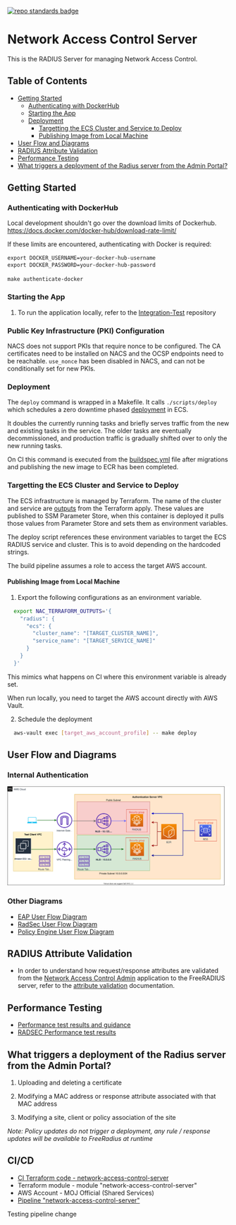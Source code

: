 [![repo standards badge](https://img.shields.io/badge/dynamic/json?color=blue&style=flat&logo=github&labelColor=32393F&label=MoJ%20Compliant&query=%24.result&url=https%3A%2F%2Foperations-engineering-reports.cloud-platform.service.justice.gov.uk%2Fapi%2Fv1%2Fcompliant_public_repositories%2Fnetwork-access-control-server)](https://operations-engineering-reports.cloud-platform.service.justice.gov.uk/public-github-repositories.html#network-access-control-server "Link to report")

# Network Access Control Server

This is the RADIUS Server for managing Network Access Control.

## Table of Contents

- [Getting Started](#getting-started)
  - [Authenticating with DockerHub](#authenticating-with-dockerhub)
  - [Starting the App](#starting-the-app)
  - [Deployment](#deployment)
    - [Targetting the ECS Cluster and Service to Deploy](#targetting-the-ecs-cluster-and-service-to-deploy)
    - [Publishing Image from Local Machine](#publishing-image-from-local-machine)
- [User Flow and Diagrams](#user-flow-and-diagrams)
- [RADIUS Attribute Validation](#radius-attribute-validation)
- [Performance Testing](#performance-testing)
- [What triggers a deployment of the Radius server from the Admin Portal?](#what-triggers-a-deployment-of-the-radius-server-from-the-admin-portal)

## Getting Started

### Authenticating with DockerHub


Local development shouldn't go over the download limits of Dockerhub.
https://docs.docker.com/docker-hub/download-rate-limit/

If these limits are encountered, authenticating with Docker is required:

```
export DOCKER_USERNAME=your-docker-hub-username
export DOCKER_PASSWORD=your-docker-hub-password

make authenticate-docker
```

### Starting the App

1. To run the application locally, refer to the [Integration-Test](https://github.com/ministryofjustice/network-access-control-integration-tests) repository

### Public Key Infrastructure (PKI) Configuration

NACS does not support PKIs that require nonce to be configured. The CA certificates need to be installed on NACS and the OCSP endpoints need to be reachable. 
`use_nonce` has been disabled in NACS, and can not be conditionally set for new PKIs.
### Deployment

The `deploy` command is wrapped in a Makefile. It calls `./scripts/deploy` which schedules a zero downtime phased [deployment](https://docs.aws.amazon.com/AmazonECS/latest/developerguide/update-service.html) in ECS.

It doubles the currently running tasks and briefly serves traffic from the new and existing tasks in the service.
The older tasks are eventually decommissioned, and production traffic is gradually shifted over to only the new running tasks.

On CI this command is executed from the [buildspec.yml](./buildspec.yml) file after migrations and publishing the new image to ECR has been completed.

### Targetting the ECS Cluster and Service to Deploy

The ECS infrastructure is managed by Terraform. The name of the cluster and service are [outputs](https://www.terraform.io/docs/configuration/outputs.html) from the Terraform apply. These values are published to SSM Parameter Store, when this container is deployed it pulls those values from Parameter Store and sets them as environment variables.

The deploy script references these environment variables to target the ECS RADIUS service and cluster. This is to avoid depending on the hardcoded strings.

The build pipeline assumes a role to access the target AWS account.

#### Publishing Image from Local Machine

1. Export the following configurations as an environment variable.

```bash
  export NAC_TERRAFORM_OUTPUTS='{
    "radius": {
      "ecs": {
        "cluster_name": "[TARGET_CLUSTER_NAME]",
        "service_name": "[TARGET_SERVICE_NAME]"
      }
    }
  }'
```

This mimics what happens on CI where this environment variable is already set.

When run locally, you need to target the AWS account directly with AWS Vault.

2. Schedule the deployment

```bash
  aws-vault exec [target_aws_account_profile] -- make deploy
```

## User Flow and Diagrams

### Internal Authentication
![internal_authentication](./docs/diagrams/internal_authentication.drawio.svg)
### Other Diagrams
- [EAP User Flow Diagram](/docs/eap_user_flow_diagram.md)
- [RadSec User Flow Diagram](/docs/radsec_user_flow_diagram.md)
- [Policy Engine User Flow Diagram](/docs/policy_engine_document.md)

## RADIUS Attribute Validation

- In order to understand how request/response attributes are validated from the
[Network Access Control Admin](https://github.com/ministryofjustice/network-access-control-admin)
application to the FreeRADIUS server, refer to the
[attribute validation](/docs/attribute_validation.md) documentation.

## Performance Testing
- [Performance test results and guidance](/docs/performance_testing_document.md)
- [RADSEC Performance test results](/docs/radsec_performance_testing_document.md)

## What triggers a deployment of the Radius server from the Admin Portal?

1.  Uploading and deleting a certificate

2.  Modifying a MAC address or response attribute associated with that MAC address

3.  Modifying a site, client or policy association of the site

*Note: Policy updates do not trigger a deployment, any rule / response updates will be available to FreeRadius at runtime*

## CI/CD

- [CI Terraform code - network-access-control-server](https://github.com/ministryofjustice/network-access-control-server)
- Terraform module - module "network-access-control-server"
- AWS Account - MOJ Official (Shared Services)
- [Pipeline "network-access-control-server"](https://eu-west-2.console.aws.amazon.com/codesuite/codepipeline/pipelines/network-access-control-server/view?region=eu-west-2)


Testing pipeline change